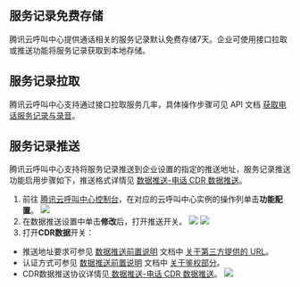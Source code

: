 ## 服务记录免费存储
腾讯云呼叫中心提供通话相关的服务记录默认免费存储7天。企业可使用接口拉取或推送功能将服务记录获取到本地存储。

## 服务记录拉取
腾讯云呼叫中心支持通过接口拉取服务几率，具体操作步骤可见 API 文档 [获取电话服务记录与录音](https://cloud.tencent.com/document/product/679/47714)。

## 服务记录推送
腾讯云呼叫中心支持将服务记录推送到企业设置的指定的推送地址，服务记录推送功能启用步骤如下，推送格式详情见 [数据推送-电话 CDR 数据推送](https://cloud.tencent.com/document/product/679/67257)。
1. 前往 [腾讯云呼叫中心控制台](https://tccc.qcloud.com/)，在对应的云呼叫中心实例的操作列单击**功能配置**。
![](https://qcloudimg.tencent-cloud.cn/raw/3252dc439d7ee0bec96661bcdc96a6b3.png)
2. 在数据推送设置中单击**修改**后，打开推送开关。
![](https://qcloudimg.tencent-cloud.cn/raw/9d5e0543c5ffdf6ba04b8af9dd9a94cd.png)
![](https://qcloudimg.tencent-cloud.cn/raw/5258c7dc2420c4564886947789775602.png)
3. 打开**CDR数据**开关：
 - 推送地址要求可参见 [数据推送前置说明](https://cloud.tencent.com/document/product/679/67256) 文档中 [关于第三方提供的 URL](xxxxxxxxxxxxxxxxx)。
 - 认证方式可参见 [数据推送前置说明](https://cloud.tencent.com/document/product/679/67256) 文档中 [关于鉴权部分](xxxxxxxxxxxxxxxxx)。
 - CDR数据推送协议详情见[ 数据推送-电话 CDR 数据推送](https://cloud.tencent.com/document/product/679/67257)。
![](https://qcloudimg.tencent-cloud.cn/raw/f518617f3f5dfce1744c2d3867dfb85d.png)
